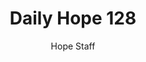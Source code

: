 ---
image: /assets/img/daily-hope-default-artwork.png
title: Daily Hope 128
number: 128
categories:
  - Daily Hope
author: Hope Staff
notes: Daily Hope 128
embed: >-
  <iframe src="https://open.spotify.com/embed/episode/0GnNxU4mu4GS4Z9OAHr3bG?utm_source=generator" width="400px" height="102px" frameborder=“0" scrolling=“no”></iframe>
---